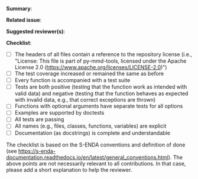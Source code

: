 **Summary**:

**Related issue**: 

**Suggested reviewer(s)**:

**Checklist**:

- [ ] The headers of all files contain a reference to the repository license (i.e., "License: This file is part of py-mmd-tools, licensed under the Apache License 2.0 (https://www.apache.org/licenses/LICENSE-2.0)")
- [ ] The test coverage increased or remained the same as before
- [ ] Every function is accompanied with a test suite
- [ ] Tests are both positive (testing that the function work as intended with valid data) and negative (testing that the function behaves as expected with invalid data, e.g., that correct exceptions are thrown)
- [ ] Functions with optional arguments have separate tests for all options
- [ ] Examples are supported by doctests
- [ ] All tests are passing
- [ ] All names (e.g., files, classes, functions, variables) are explicit
- [ ] Documentation (as docstrings) is complete and understandable

The checklist is based on the S-ENDA conventions and definition of done (see https://s-enda-documentation.readthedocs.io/en/latest/general_conventions.html). The above points are not necessarily relevant to all contributions. In that case, please add a short explanation to help the reviewer.
